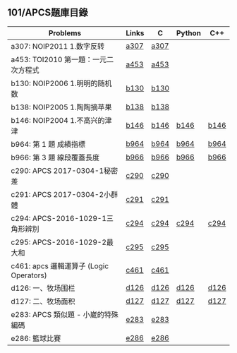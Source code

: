 ## 101/APCS題庫目錄

|Problems|Links|C|Python|C++|
|-|-|-|-|-|
|a307: NOIP2011 1.数字反转|[a307](Contents/a307/a307.md)|[a307](Contents/a307/a307.c)|||
|a453: TOI2010 第一題：一元二次方程式|[a453](Contents/a453/a453.md)|[a453](Contents/a453/a453.c)|||
|b130: NOIP2006 1.明明的随机数|[b130](Contents/b130/b130.md)|[b130](Contents/b130/b130.c)|||
|b138: NOIP2005 1.陶陶摘苹果|[b138](Contents/b138/b138.md)|[b138](Contents/b138/b138.c)|||
|b146: NOIP2004 1.不高兴的津津|[b146](Contents/b146/b146.md)|[b146](Contents/b146/b146.c)|[b146](Contents/b146/b146.py)|[b146](Contents/b146/b146.cpp)|
|b964: 第 1 題 成績指標|[b964](Contents/b964/b964.md)|[b964](Contents/b964/b964.c)|[b964](Contents/b964/b964.py)|[b964](Contents/b964/b964.cpp)|
|b966: 第 3 題 線段覆蓋長度|[b966](Contents/b966/b966.md)|[b966](Contents/b966/b966.c)|[b966](Contents/b966/b966.py)|[b966](Contents/b966/b966.cpp)|
|c290: APCS 2017-0304-1秘密差|[c290](Contents/c290/c290.md)|[c290](Contents/c290/c290.c)|||
|c291: APCS 2017-0304-2小群體|[c291](Contents/c291/c291.md)|[c291](Contents/c290/c291.c)|||
|c294: APCS-2016-1029-1三角形辨別|[c294](Contents/c294/c294.md)|[c294](Contents/c294/c294.c)|[c294](Contents/c294/c294.py)|[c294](Contents/c294/c294.cpp)|
|c295: APCS-2016-1029-2最大和|[c295](Contents/c295/c295.md)|[c295](Contents/c295/c295.c)|||
|c461: apcs 邏輯運算子 (Logic Operators)|[c461](Contents/c461/c461.md)|[c461](Contents/c461/c461.c)|||
|d126: 一、牧场围栏|[d126](Contents/d126/d126.md)|[d126](Contents/d126/d126.c)|[d126](Contents/d126/d126.py)|[d126](Contents/d126/d126.cpp)|
|d127: 二、牧场面积|[d127](Contents/d127/d127.md)|[d127](Contents/d127/d127.c)|[d127](Contents/d127/d127.py)|[d127](Contents/d127/d127.cpp)|
|e283: APCS 類似題 - 小崴的特殊編碼|[e283](Contents/e283/e283.md)|[e283](Contents/e283/e283.c)|||
|e286: 籃球比賽|[e286](Contents/e286/e286.md)|[e286](Contents/e286/e286.c)||

